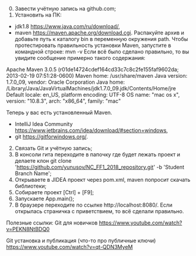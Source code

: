 0. Завести учётную запись на github.com;
1. Установить на ПК:
- jdk1.8 https://www.java.com/ru/download/,
- maven https://maven.apache.org/download.cgi. Распакуйте архив и добавьте путь к каталогу bin в переменную окружения path. Чтобы протестировать правильность установки Maven, запустите в командной строке:
mvn -v
Если всё было сделано правильно, то вы увидите сообщение примерно такого содержания:

Apache Maven 3.0.5 (r01de14724cdef164cd33c7c8c2fe155faf9602da; 2013-02-19 07:51:28-0600)
Maven home: /usr/share/maven
Java version: 1.7.0_09, vendor: Oracle Corporation
Java home: /Library/Java/JavaVirtualMachines/jdk1.7.0_09.jdk/Contents/Home/jre
Default locale: en_US, platform encoding: UTF-8
OS name: "mac os x", version: "10.8.3", arch: "x86_64", family: "mac"

Теперь у вас есть установленный Maven.

- IntelliJ Idea Community https://www.jetbrains.com/idea/download/#section=windows,
- git https://gitforwindows.org/.
2. Связать Git и учётную запись;
3. В консоли гита переходите в папочку где будет лежать проект и делаете клон git clone 'https://github.com/yunusov/NC_FF1_2018_repository.git' -b 'Student Branch Name';
4. Открываете в JIDEA проект через pom.xml, maven попросит скачать библиотеки;
5. Собираете проект [Ctrl] + [F9];
6. Запускаете App.main();
7. В браузере переходите по ссылке http://localhost:8080/. Если открылась страничка с приветствием, то всё сделали правильно.

Полезные ссылки:
Git для новичков https://www.youtube.com/watch?v=PEKN8NtBDQ0

Git установка и публикация (что-то про публичные ключи) https://www.youtube.com/watch?v=qt-QDN3MyeM

